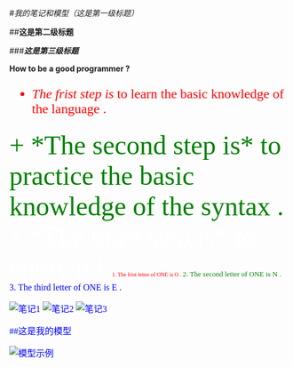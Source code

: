 #*我的笔记和模型（这是第一级标题）*

##**这是第二级标题**

###___这是第三级标题___

**How to be a good programmer ?**
<font face='仿宋' color='red' SIZE='5'>
- *The frist step is* to learn the basic knowledge of the language .
<font face='隶书' color='green' SIZE='10'>
+ *The second step is* to practice the basic knowledge of the syntax .
<font face='Times New Roman' color='white' SIZE='15'>
* *The third step is* to enjoy it !

<font face='Times New Roman' color='red' SIZE='1'>
1. The frist letter of ONE is O .

<font face='Times New Roman' color='green' SIZE='2'>
2. The second letter of ONE is N .

<font face='Times New Roman' color='blue' SIZE='3'>
3. The third letter of ONE is E .

![笔记1]([images/b8c2ee0d76422d84d0200362bd03330.jpg](https://github.com/zhyhoianog/zH/blob/main/b8c2ee0d76422d84d0200362bd03330.jpg?raw=true))
![笔记2](images/note2.jpg)
![笔记3](images/note3.jpg)

##这是我的模型

![模型示例](videos/1234.jpg)
